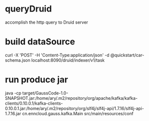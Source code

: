 # queryDruid
accomplish the http query to Druid server

# build dataSource
 curl -X 'POST' -H 'Content-Type:application/json' -d @quickstart/car-schema.json localhost:8090/druid/indexer/v1/task

# run produce jar
java -cp target/GaussCode-1.0-SNAPSHOT.jar:/home/ary/.m2/repository/org/apache/kafka/kafka-clients/0.10.0.1/kafka-clients-0.10.0.1.jar:/home/ary/.m2/repository/org/slf4j/slf4j-api/1.7.16/slf4j-api-1.7.16.jar cn.enncloud.gauss.kafka.Main src/main/resources/conf
